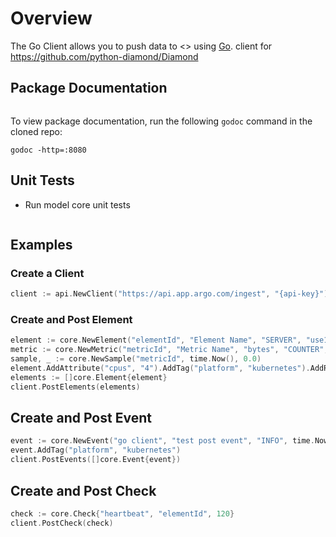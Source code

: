 # Overview
The Go Client allows you to push data to <> using [Go](https://golang.org).
client for https://github.com/python-diamond/Diamond   

## Package Documentation
```shell

```
To view package documentation, run the following `godoc` command in the cloned repo:
```shell
godoc -http=:8080
```


## Unit Tests
* Run model core unit tests
```shell

```

## Examples
### Create a Client
```go
client := api.NewClient("https://api.app.argo.com/ingest", "{api-key}")
```

### Create and Post Element
```go
element := core.NewElement("elementId", "Element Name", "SERVER", "use1a")
metric := core.NewMetric("metricId", "Metric Name", "bytes", "COUNTER", "None", core.Tag{"env", "prod"})
sample, _ := core.NewSample("metricId", time.Now(), 0.0)
element.AddAttribute("cpus", "4").AddTag("platform", "kubernetes").AddRelation("relatedElementId").AddMetric(metric).AddSample(sample)
elements := []core.Element{element}
client.PostElements(elements)
```

## Create and Post Event
```go
event := core.NewEvent("go client", "test post event", "INFO", time.Now(), core.ElementMessage{"elementId", "INFO", "test"})
event.AddTag("platform", "kubernetes")
client.PostEvents([]core.Event{event})
````

## Create and Post Check
```go
check := core.Check{"heartbeat", "elementId", 120}
client.PostCheck(check)
```
